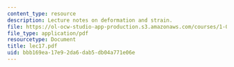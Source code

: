 ```yaml
---
content_type: resource
description: Lecture notes on deformation and strain.
file: https://ol-ocw-studio-app-production.s3.amazonaws.com/courses/1-050-engineering-mechanics-i-fall-2007/bbb169ea17e92da6dab5db04a771e06e_lec17.pdf
file_type: application/pdf
resourcetype: Document
title: lec17.pdf
uid: bbb169ea-17e9-2da6-dab5-db04a771e06e
---
```

